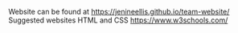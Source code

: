 Website can be found at
https://jenineellis.github.io/team-website/
Suggested websites
HTML and CSS
https://www.w3schools.com/


